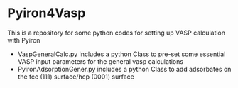 # Pyiron4Vasp
This is a repository for some python codes for setting up VASP calculation with Pyiron

* VaspGeneralCalc.py includes a python Class to pre-set some essential VASP input parameters for the general vasp calculations
* PyironAdsorptionGener.py includes a python Class to add adsorbates on the fcc (111) surface/hcp (0001) surface 
